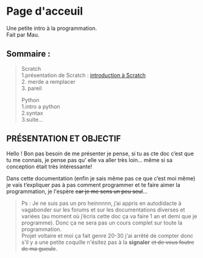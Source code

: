 # Page d'acceuil
Une petite intro à la programmation.  
Fait par Mau.  

## Sommaire :  
>Scratch  
> 1.présentation de Scratch : [introduction à Scratch](https://lezib.github.io/its-code-time/1/indextest.html)  
> 2. merde a remplacer  
> 3. pareil  
>   
>Python  
>1.intro a python  
>2.syntax  
>3.suite...  
  


## PRÉSENTATION ET OBJECTIF
Hello ! Bon pas besoin de me présenter je pense, si tu as cte doc c’est que tu me connais, je pense pas qu' elle va aller très loin... même si sa conception était très intéressante!  

Dans cette documentation (enfin je sais même pas ce que c’est moi même) je vais t’expliquer pas à pas comment programmer et te faire aimer la programmation, je l'espère ~~car je me sens un peu seul~~…  

> Ps : Je ne suis pas un pro heinnnnn, j’ai appris en autodidacte à vagabonder sur les forums et sur les documentations diverses et variées (au moment où j’écris cette doc ça va faire 1 an et demi que je programme). Donc ça ne sera pas un cours complet sur toute la programmation.  
> Projet voltaire et moi ça fait genre 20-30 j'ai arrêté de compter donc s'il y a une petite coquille n'ésitez pas à la __signaler__ ~~et de vous foutre de ma gueule~~. 

